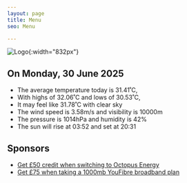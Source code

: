 ```yaml
---
layout: page
title: Menu
seo: Menu

---
```


![Logo](/images/logo.jpg){:width="832px"}

<!-- weather_marker starts -->
## On Monday, 30 June 2025

- The average temperature today is 31.41˚C,
- With highs of 32.06˚C and lows of 30.53˚C,
- It may feel like 31.78˚C with clear sky
- The wind speed is 3.58m/s and visibility is 10000m
- The pressure is 1014hPa and humidity is 42%
- The sun will rise at 03:52 and set at 20:31

<!-- weather_marker ends -->

## Sponsors

- [Get £50 credit when switching to Octopus Energy](https://bit.ly/3oD1nnS)
- [Get £75 when taking a 1000mb YouFibre broadband plan](https://aklam.io/91zWhU?)
